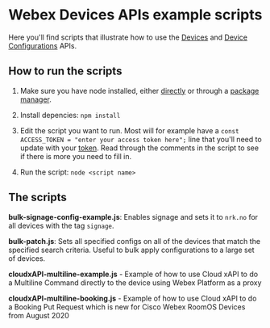 # Webex Devices APIs example scripts

Here you'll find scripts that illustrate how to use the [Devices](https://developer.webex.com/docs/api/v1/devices) and [Device Configurations](https://developer.webex.com/docs/api/v1/device-configurations) APIs.

## How to run the scripts

1. Make sure you have node installed, either [directly](https://nodejs.org/en/download/) or through a [package manager](https://nodejs.org/en/download/package-manager/).

2. Install depencies: `npm install`

3. Edit the script you want to run. Most will for example have a `const ACCESS_TOKEN = "enter your access token here";` line that you'll need to update with your [token](https://developer.webex.com/docs/api/getting-started#accounts-and-authentication). Read through the comments in the script to see if there is more you need to fill in.

4. Run the script: `node <script name>`

## The scripts

**bulk-signage-config-example.js**: Enables signage and sets it to `nrk.no` for all devices with the tag `signage`.

**bulk-patch.js**: Sets all specified configs on all of the devices that match the specified search criteria. Useful to bulk apply configurations to a large set of devices.

**cloudxAPI-multiline-example.js** - Example of how to use Cloud xAPI to do a Multiline Command directly to the device using Webex Platform as a proxy

**cloudxAPI-multiline-booking.js** - Example of how to use Cloud xAPI to do a Booking Put Request which is new for Cisco Webex RoomOS Devices from August 2020
